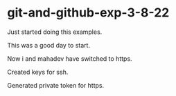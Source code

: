 # git-and-github-exp-3-8-22

Just started doing this examples.

This was a good day to start.

Now i and mahadev have switched to https.

Created keys for ssh.

Generated private token for https.

